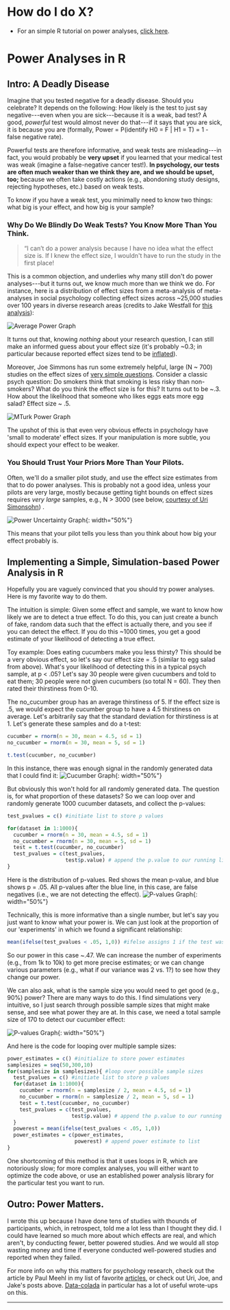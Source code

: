 <!-- https://github.com/pages-themes/minimal/blob/master/index.md?plain=1 -->
# How do I do X?
- For an simple R tutorial on power analyses, [click here](#power).

# <a name="power"></a> Power Analyses in R

## Intro: A Deadly Disease
Imagine that you tested negative for a deadly disease. Should you celebrate? It depends on the following: How likely is the test to just say negative---even when you are sick---because it is a weak, bad test? A good, _powerful_ test would almost never do that---if it says that you are sick, it is because you are (formally, Power = P(identify H0 = F | H1 = T) = 1 - false negative rate).

Powerful tests are therefore informative, and weak tests are misleading---in fact, you would probably be **very upset** if you learned that your medical test was weak (imagine a false-negative cancer test!). **In psychology, our tests are often much weaker than we think they are, and we should be upset, too;** because we often take costly actions (e.g., abondoning study designs, rejecting hypotheses, etc.) based on weak tests.

To know if you have a weak test, you minimally need to know two things: what big is your effect, and how big is your sample?  

### Why Do We Blindly Do Weak Tests? You Know More Than You Think. 
> “I can’t do a power analysis because I have no idea what the effect size is. If I knew the effect size, I wouldn't have to run the study in the first place!

This is a common objection, and underlies why many still don't do power analyses---but it turns out, we know much more than we think we do. For instance, here is a distribution of effect sizes from a meta-analysis of meta-analyses in social psychology collecting effect sizes across ~25,000 studies over 100 years in diverse research areas (credits to Jake Westfall for [this analysis](http://jakewestfall.org/blog/index.php/2015/06/16/dont-fight-the-power-analysis/)):

![Average Power Graph](./assets/images/power_graph.png)

It turns out that, knowing _nothing_ about your research question, I can still make an informed guess about your effect size (it's probably ~0.3; in particular because reported effect sizes tend to be [inflated](https://statmodeling.stat.columbia.edu/2023/05/25/effect-size-expectations-and-common-method-bias/)). 

Moreover, Joe Simmons has run some extremely helpful, large (N ~ 700) studies on the effect sizes of [very simple questions](http://datacolada.org/18#identifier_1_520). Consider a classic psych question: Do smokers think that smoking is less risky than non-smokers? What do you think the effect size is for this? It turns out to be ~.3. How about the likelihood that someone who likes eggs eats more egg salad? Effect size ~ .5.

![MTurk Power Graph](./assets/images/MTurkPower.png)

The upshot of this is that even very obvious effects in psychology have 'small to moderate' effect sizes. If your manipulation is more subtle, you should expect your effect to be weaker. 

### You Should Trust Your Priors More Than Your Pilots.

Often, we'll do a smaller pilot study, and use the effect size estimates from that to do power analyses. This is probably not a good idea, unless your pilots are very large, mostly because getting tight bounds on effect sizes requires _very large_ samples, e.g., N > 3000 (see below, [courtesy of Uri Simonsohn](http://datacolada.org/20#footnote_1_545)) .

![Power Uncertainty Graph](./assets/images/Power_uncertainty.jpg){: width="50%"}

This means that your pilot tells you less than you think about how big your effect probably is.

## Implementing a Simple, Simulation-based Power Analysis in R
Hopefully you are vaguely convinced that you should try power analyses. Here is my favorite way to do them. 

The intuition is simple: Given some effect and sample, we want to know how likely we are to detect a true effect. To do this, you can just create a bunch of fake, random data such that the effect is actually there, and you see if you can detect the effect. If you do this ~1000 times, you get a good estimate of your likelihood of detecting a true effect.

Toy example: Does eating cucumbers make you less thirsty? This should be a very obvious effect, so let's say our effect size = .5 (similar to egg salad from above). What's your likelihood of detecting this in a typical psych sample, at p < .05? Let's say 30 people were given cucumbers and told to eat them; 30 people were not given cucumbers (so total N = 60). They then rated their thirstiness from 0-10. 

The no_cucumber group has an average thirstiness of 5. If the effect size is .5, we would expect the cucumber group to have a 4.5 thirstiness on average. Let's arbitrarily say that the standard deviation for thirstiness is at 1. Let's generate these samples and do a t-test:

```R
cucumber = rnorm(n = 30, mean = 4.5, sd = 1)
no_cucumber = rnorm(n = 30, mean = 5, sd = 1)

t.test(cucumber, no_cucumber)
```

In this instance, there was enough signal in the randomly generated data that I could find it:
![Cucumber Graph](./assets/images/thirst.png){: width="50%"}

But obviously this won't hold for all randomly generated data. The question is, for what proportion of these datasets? So we can loop over and randomly generate 1000 cucumber datasets, and collect the p-values:

```R
test_pvalues = c() #initiate list to store p values

for(dataset in 1:1000){
  cucumber = rnorm(n = 30, mean = 4.5, sd = 1)
  no_cucumber = rnorm(n = 30, mean = 5, sd = 1)
  test = t.test(cucumber, no_cucumber)
  test_pvalues = c(test_pvalues,
                   test$p.value) # append the p.value to our running list
}
```

Here is the distribution of p-values. Red shows the mean p-value, and blue shows p = .05. All p-values after the blue line, in this case, are false negatives (i.e., we are not detecting the effect).
![P-values Graph](./assets/images/thirst_pvals.png){: width="50%"}

Technically, this is more informative than a single number, but let's say you just want to know what your power is. We can just look at the proportion of our 'experiments' in which we found a significant relationship:

```R
mean(ifelse(test_pvalues < .05, 1,0)) #ifelse assigns 1 if the test was significant, 0 if not, we then average it out with mean. I got .45.
```

So our power in this case ~.47. We can increase the number of experiments (e.g., from 1k to 10k) to get more precise estimates; or we can change various parameters (e.g., what if our variance was 2 vs. 1?) to see how they change our power. 

We can also ask, what is the sample size you would need to get good (e.g., 90%) power? There are many ways to do this. I find simulations very intuitive, so I just search through possible sample sizes that might make sense, and see what power they are at. In this case, we need a total sample size of 170 to detect our cucumber effect:

![P-values Graph](./assets/images/thirst_sampsearch.png){: width="50%"}

And here is the code for looping over multiple sample sizes:

```R
power_estimates = c() #initialize to store power estimates
samplesizes = seq(50,300,10)
for(samplesize in samplesizes){ #loop over possible sample sizes
  test_pvalues = c() #initiate list to store p values
  for(dataset in 1:1000){
    cucumber = rnorm(n = samplesize / 2, mean = 4.5, sd = 1)
    no_cucumber = rnorm(n = samplesize / 2, mean = 5, sd = 1)
    test = t.test(cucumber, no_cucumber)
    test_pvalues = c(test_pvalues,
                     test$p.value) # append the p.value to our running list
  }
  powerest = mean(ifelse(test_pvalues < .05, 1,0))
  power_estimates = c(power_estimates, 
                      powerest) # append power estimate to list
}
```

One shortcoming of this method is that it uses loops in R, which are notoriously slow; for more complex analyses, you will either want to optimize the code above, or use an established power analysis library for the particular test you want to run.

## Outro: Power Matters.
I wrote this up because I have done tens of studies with thounds of participants, which, in retrospect, told me a lot less than I thought they did. I could have learned so much more about which effects are real, and which aren't, by conducting fewer, better powered studies. And we would all stop wasting money and time if everyone conducted well-powered studies and reported when they failed.

For more info on why this matters for psychology research, check out the article by Paul Meehl in my list of favorite [articles](./paperpile.html), or check out Uri, Joe, and Jake's posts above. [Data-colada](https://datacolada.org/) in particular has a lot of useful wrote-ups on this.

* * * 







